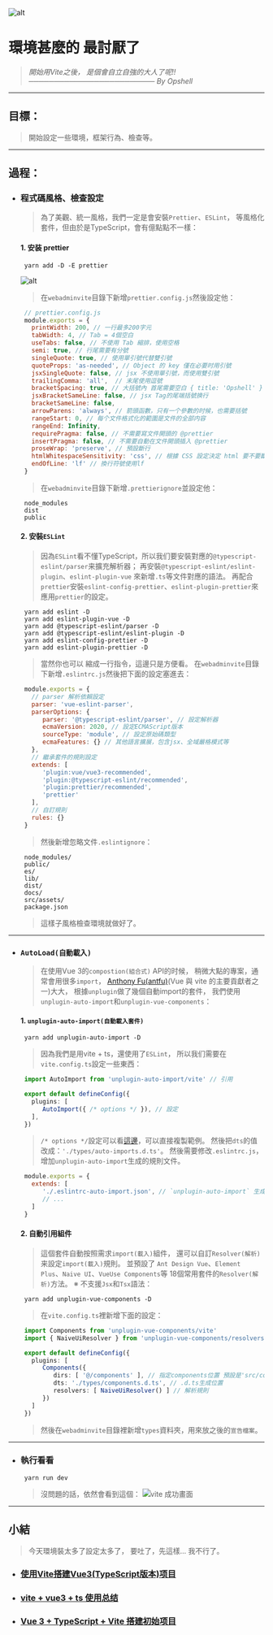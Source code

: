 ![alt](https://)

# 環境甚麼的 最討厭了
> *開始用Vite之後，*
> *是個會自立自強的大人了呢!!*
> *───────────────────────── By Opshell*

---
## 目標：
> 開始設定一些環境，框架行為、檢查等。

---
## 過程：
- ### 程式碼風格、檢查設定
   > 為了美觀、統一風格，我們一定是會安裝`Prettier`、`ESLint`，
   > 等風格化套件，但由於是TypeScript，會有億點點不一樣：

   #### 1. 安装 prettier
   ```shell
    yarn add -D -E prettier
   ```
   ![alt](https://)

   > 在`webadminvite`目錄下新增`prettier.config.js`然後設定他：
   ```javascript
    // prettier.config.js
    module.exports = {
      printWidth: 200, // 一行最多200字元
      tabWidth: 4, // Tab = 4個空白
      useTabs: false, // 不使用 Tab 縮排，使用空格
      semi: true, // 行尾需要有分號
      singleQuote: true, // 使用單引號代替雙引號
      quoteProps: 'as-needed', // Object 的 key 僅在必要时用引號
      jsxSingleQuote: false, // jsx 不使用單引號，而使用雙引號
      trailingComma: 'all',  // 末尾使用逗號
      bracketSpacing: true, // 大括號內 首尾需要空白 { title: 'Opshell' }
      jsxBracketSameLine: false, // jsx Tag的尾端括號换行
      bracketSameLine: false,
      arrowParens: 'always', // 箭頭函數，只有一个參數的时候，也需要括號
      rangeStart: 0, // 每个文件格式化的範圍是文件的全部内容
      rangeEnd: Infinity,
      requirePragma: false, // 不需要寫文件開頭的 @prettier
      insertPragma: false, // 不需要自動在文件開頭插入 @prettier
      proseWrap: 'preserve', // 預設斷行
      htmlWhitespaceSensitivity: 'css', // 根據 CSS 設定決定 html 要不要斷行
      endOfLine: 'lf' // 換行符號使用lf
    }
   ```
   > 在`webadminvite`目錄下新增`.prettierignore`並設定他：
   ```
    node_modules
    dist
    public
   ```

   #### 2. 安裝`ESLint`
   > 因為`ESLint`看不懂TypeScript，所以我们要安裝對應的`@typescript-eslint/parser`来擴充解析器；
   > 再安裝`@typescript-eslint/eslint-plugin`、`eslint-plugin-vue` 來新增`.ts`等文件對應的語法。
   > 再配合`prettier`安裝`eslint-config-prettier`、`eslint-plugin-prettier`來應用`prettier`的設定。
   ```shell
    yarn add eslint -D
    yarn add eslint-plugin-vue -D
    yarn add @typescript-eslint/parser -D
    yarn add @typescript-eslint/eslint-plugin -D
    yarn add eslint-config-prettier -D
    yarn add eslint-plugin-prettier -D
   ```
   > 當然你也可以 縮成一行指令，這邊只是方便看。
   > 在`webadminvite`目錄下新增`.eslintrc.js`然後把下面的設定塞進去：
   ```javascript
    module.exports = {
      // parser 解析依賴設定
      parser: 'vue-eslint-parser',
      parserOptions: {
         parser: '@typescript-eslint/parser', // 設定解析器
         ecmaVersion: 2020, // 設定ECMAScript版本
         sourceType: 'module', // 設定原始碼類型
         ecmaFeatures: {} // 其他語言擴展，包含jsx、全域嚴格模式等
      },
      // 繼承套件的規則設定
      extends: [
         'plugin:vue/vue3-recommended',
         'plugin:@typescript-eslint/recommended',
         'plugin:prettier/recommended',
         'prettier'
      ],
      // 自訂規則
      rules: {}
    }
   ```
   > 然後新增忽略文件`.eslintignore`：
   ```
    node_modules/
    public/
    es/
    lib/
    dist/
    docs/
    src/assets/
    package.json
   ```
   > 這樣子風格檢查環境就做好了。

---
- ### `AutoLoad(自動載入)`
   > 在使用Vue 3的`compostion(組合式)` API的时候，
   > 稍微大點的專案，通常會用很多`import`，
   > [Anthony Fu(antfu)](https://github.com/antfu)(Vue 與 vite 的主要貢獻者之一)大大，
   > 根據`unplugin`做了幾個自動import的套件，
   > 我們使用`unplugin-auto-import`和`unplugin-vue-components`：

   #### 1. `unplugin-auto-import(自動載入套件)`
   ```
    yarn add unplugin-auto-import -D
   ```
   > 因為我們是用vite + ts，還使用了`ESLint`，
   > 所以我们需要在`vite.config.ts`設定一些東西：
   ```typescript
    import AutoImport from 'unplugin-auto-import/vite' // 引用

    export default defineConfig({
      plugins: [
         AutoImport({ /* options */ }), // 設定
      ],
    })
   ```
   > `/* options */`設定可以看[這邊](https://github.com/antfu/unplugin-auto-import)，可以直接複製範例。
   > 然後把`dts`的值改成：`'./types/auto-imports.d.ts'`。
   > 然後需要修改`.eslintrc.js`，增加`unplugin-auto-import`生成的規則文件。
   ```javascript
    module.exports = {
      extends: [
         './.eslintrc-auto-import.json', // `unplugin-auto-import` 生成的規則設定
         // ...
      ]
    }
   ```

   #### 2. 自動引用組件
   > 這個套件自動按照需求`import(載入)`組件，
   > 還可以自訂`Resolver(解析)`来設定`import(載入)`規則。
   > 並預設了 `Ant Design Vue`、`Element Plus`、`Naive UI`、`VueUse Components`等
   > 18個常用套件的`Resolver(解析)`方法。
   > ※ 不支援`Jsx`和`Tsx`語法：
   ```shell
    yarn add unplugin-vue-components -D
   ```

   > 在`vite.config.ts`裡新增下面的設定：
   ```typescript
    import Components from 'unplugin-vue-components/vite'
    import { NaiveUiResolver } from 'unplugin-vue-components/resolvers'

    export default defineConfig({
      plugins: [
         Components({
            dirs: [ '@/components' ], // 指定components位置 預設是'src/components'
            dts: './types/components.d.ts', // .d.ts生成位置
            resolvers: [ NaiveUiResolver() ] // 解析規則
         })
      ]
    })
   ```
   > 然後在`webadminvite`目錄裡新增`types`資料夾，用來放之後的`宣告檔案`。

---
- ### 執行看看
   ```shell
    yarn run dev
   ```
   > 沒問題的話，依然會看到這個：
   ![vite 成功畫面](https://ithelp.ithome.com.tw/upload/images/20220920/20109918xKJxxoPWAV.png)

---
## 小結
> 今天環境裝太多了設定太多了，
> 要吐了，先這樣... 我不行了。


- ### [使用Vite搭建Vue3(TypeScript版本)项目](https://www.jianshu.com/p/2d1b6c28e9ac)
- ### [vite + vue3 + ts 使用总结](https://segmentfault.com/a/1190000041296321)
- ### [Vue 3 + TypeScript + Vite 搭建初始项目](https://juejin.cn/post/7051565418460217375)